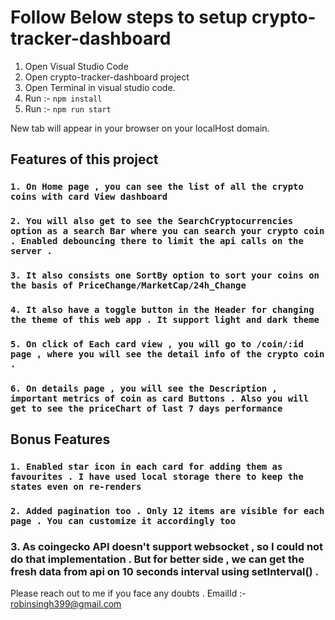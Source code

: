 # Follow Below steps to setup crypto-tracker-dashboard

1. Open Visual Studio Code
2. Open crypto-tracker-dashboard project
3. Open Terminal in visual studio code.
4. Run :- `npm install`
5. Run :- `npm run start`

New tab will appear in your browser on your localHost domain. 

## Features of this project 

### `1. On Home page , you can see the list of all the crypto coins with card View dashboard`

### `2. You will also get to see the SearchCryptocurrencies option as a search Bar where you can search your crypto coin . Enabled debouncing there to limit the api calls on the server . `

### `3. It also consists one SortBy option to sort your coins on the basis of PriceChange/MarketCap/24h_Change`

### `4. It also have a toggle button in the Header for changing the theme of this web app . It support light and dark theme `

### `5. On click of Each card view , you will go to /coin/:id page , where you will see the detail info of the crypto coin .`

### `6. On details page , you will see the Description , important metrics of coin as card Buttons . Also you will get to see the priceChart of last 7 days performance `

## Bonus Features

### `1. Enabled star icon in each card for adding them as favourites . I have used local storage there to keep the states even on re-renders`

### `2. Added pagination too . Only 12 items are visible for each page . You can customize it accordingly too`

### 3. As coingecko API doesn't support websocket , so I could not do that implementation . But for better side , we can get the fresh data from api on 10 seconds interval using setInterval() .

Please reach out to me if you face any doubts . EmailId :- robinsingh399@gmail.com

